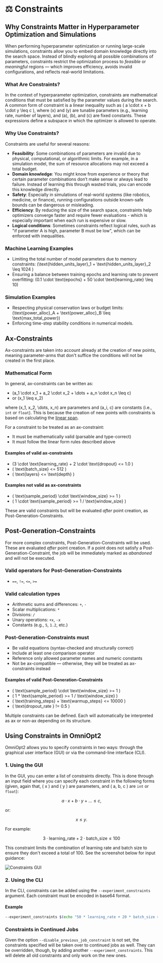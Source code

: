 # ⚖️ Constraints

<!-- What are Constraints and how to use them? -->

<!-- Category: Advanced Usage -->

<div id="toc"></div>

## Why Constraints Matter in Hyperparameter Optimization and Simulations

When performing hyperparameter optimization or running large-scale simulations, constraints allow you to embed domain knowledge directly into the search space. Instead of blindly exploring all possible combinations of parameters, constraints restrict the optimization process to *feasible* or *meaningful* regions — which improves efficiency, avoids invalid configurations, and reflects real-world limitations.

### What Are Constraints?

In the context of hyperparameter optimization, constraints are mathematical conditions that must be satisfied by the parameter values during the search. A common form of constraint is a linear inequality such as \( a \cdot x + b \cdot y \leq c \), where \(x\) and \(y\) are tunable parameters (e.g., learning rate, number of layers), and \(a\), \(b\), and \(c\) are fixed constants. These expressions define a subspace in which the optimizer is allowed to operate.

### Why Use Constraints?

Constraints are useful for several reasons:

- **Feasibility**: Some combinations of parameters are invalid due to physical, computational, or algorithmic limits. For example, in a simulation model, the sum of resource allocations may not exceed a total budget.
- **Domain knowledge**: You might know from experience or theory that certain parameter combinations don’t make sense or always lead to failure. Instead of learning this through wasted trials, you can encode this knowledge directly.
- **Safety**: Especially in simulations of real-world systems (like robotics, medicine, or finance), running configurations outside known-safe bounds can be dangerous or misleading.
- **Efficiency**: By reducing the size of the search space, constraints help optimizers converge faster and require fewer evaluations - which is especially important when each run is expensive or slow.
- **Logical conditions**: Sometimes constraints reflect logical rules, such as "if parameter A is high, parameter B must be low", which can be enforced with inequalities.

### Machine Learning Examples

- Limiting the total number of model parameters due to memory constraints: \(\text{hidden_units_layer}_1 + \text{hidden_units_layer}_2 \leq 1024 \)
- Ensuring a balance between training epochs and learning rate to prevent overfitting: \(0.1 \cdot \text{epochs} + 50 \cdot \text{learning_rate} \leq 10\)

### Simulation Examples

- Respecting physical conservation laws or budget limits: \(\text{power_alloc}_A + \text{power_alloc}_B \leq \text{max_total_power}\)
- Enforcing time-step stability conditions in numerical models.

## Ax-Constraints

Ax-constraints are taken into account already at the creation of new points, meaning parameter-arms that don't suffice the conditions will not be created in the first place.

### Mathematical Form

In general, ax-constraints can be written as:

- \(a_1 \cdot x_1 + a_2 \cdot x_2 + \dots + a_n \cdot x_n \leq c\)
- or \(x_1 \leq x_2\)

where \(x_1, x_2, \dots, x_n\) are parameters and \(a_i, c\) are constants (i.e., `int` or `float`). This is because the creation of new points with constraints is based on calculating the [linear span](https://en.wikipedia.org/wiki/Linear_span).

For a constraint to be treated as an ax-constraint:

- It must be mathematically valid (parsable and type-correct)
- It must follow the linear form rules described above

#### Examples of valid ax-constraints

- \(3 \cdot \text{learning_rate} + 2 \cdot \text{dropout} <= 1.0 \)
- \( \text{batch_size} <= 512 \)
- \( \text{layers} <= \text{depth} \)

#### Examples **not** valid as ax-constraints

- \( \text{sample_period} \cdot \text{window_size} >= 1 \)
- \( 1 \cdot \text{sample_period} >= 1 / \text{window_size} \)

These are valid constraints but will be evaluated *after* point creation, as Post-Generation-Constraints.

## Post-Generation-Constraints

For more complex constraints, Post-Generation-Constraints will be used. These are evaluated *after* point creation. If a point does not satisfy a Post-Generation-Constraint, the job will be immediately marked as *abandoned* and will not be executed.

### Valid operators for Post-Generation-Constraints

- `==`, `!=`, `<=`, `>=`

### Valid calculation types

- Arithmetic sums and differences: `+`, `-`
- Scalar multiplications: `*`
- Divisions: `/`
- Unary operations: `+x`, `-x`
- Constants (e.g., `5`, `1.2`, etc.)

### Post-Generation-Constraints must

- Be valid equations (syntax-checked and structurally correct)
- Include at least one comparison operator
- Reference only allowed parameter names and numeric constants
- Not be ax-compatible — otherwise, they will be treated as ax-constraints instead

#### Examples of valid Post-Generation-Constraints

- \( \text{sample_period} \cdot \text{window_size} >= 1 \)
- \( 1 * \text{sample_period} >= 1 / \text{window_size} \)
- \( \text{training_steps} + \text{warmup_steps} <= 10000 \)
- \( \text{dropout_rate } != 0.5 \)

Multiple constraints can be defined. Each will automatically be interpreted as ax or non-ax depending on its structure.

## Using Constraints in OmniOpt2

OmniOpt2 allows you to specify constraints in two ways: through the graphical user interface (GUI) or via the command-line interface (CLI).

### 1. Using the GUI

In the GUI, you can enter a list of constraints directly. This is done through an input field where you can specify each constraint in the following forms (given, again that, \( x \) and \( y \) are parameters, and \( a, b, c \) are `int` or `float`):

$$
a \cdot x + b \cdot y + \dots \leq c,
$$

or:

$$
x \leq y.
$$

For example:

$$
3 \cdot \text{learning_rate} + 2 \cdot \text{batch_size} \leq 100
$$

This constraint limits the combination of learning rate and batch size to ensure they don't exceed a total of 100. See the screenshot below for input guidance:

<img alt="Constraints GUI" data-lightsrc="imgs/constraints_light.png" data-darksrc="imgs/constraints_dark.png" /><br>

### 2. Using the CLI

In the CLI, constraints can be added using the `--experiment_constraints` argument. Each constraint must be encoded in base64 format.

#### Example

```bash
--experiment_constraints $(echo "50 * learning_rate + 20 * batch_size >= 1000" | base64 -w0) $(echo "100 * learning_rate + 200 * num_layers >= 500" | base64 -w0)
```

### Constraints in Continued Jobs

Given the option `--disable_previous_job_constraint` is not set, the constraints specified will be taken over to continued jobs as well. They can be overridden, though, by adding another `--experiment_constraints`. This will delete all old constraints and only work on the new ones.
